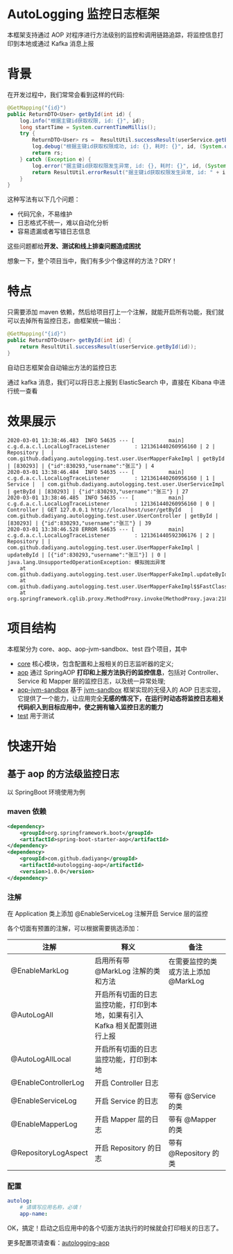 # AutoLogging 监控日志框架

本框架支持通过 AOP 对程序进行方法级别的监控和调用链路追踪，将监控信息打印到本地或通过 Kafka 消息上报

# 背景

在开发过程中，我们常常会看到这样的代码: 

```java
@GetMapping("{id}")
public ReturnDTO<User> getById(int id) {
    log.info("根据主键id获取权限, id: {}", id);
    long startTime = System.currentTimeMillis();
    try {
        ReturnDTO<User> rs =  ResultUtil.successResult(userService.getById(id));
        log.debug("根据主键id获取权限成功, id: {}, 耗时: {}", id, (System.currentTimeMills() - startTime));
        return rs;
    } catch (Exception e) {
        log.error("据主键id获取权限发生异常, id: {}, 耗时: {}", id, (System.currentTimeMills() - startTime), e);
        return ResultUtil.errorResult("据主键id获取权限发生异常, id: " + id);
    }
}
```
这种写法有以下几个问题：
* 代码冗余，不易维护
* 日志格式不统一，难以自动化分析
* 容易遗漏或者写错日志信息

这些问题都给**开发、测试和线上排查问题造成困扰**

想象一下，整个项目当中，我们有多少个像这样的方法？DRY！

# 特点

只需要添加 maven 依赖，然后给项目打上一个注解，就能开启所有功能，我们就可以去掉所有监控日志，由框架统一输出：

```java
@GetMapping("{id}")
public ReturnDTO<User> getById(int id) {
    return ResultUtil.successResult(userService.getById(id));
}
```

自动日志框架会自动输出方法的监控日志

通过 kafka 消息，我们可以将日志上报到 ElasticSearch 中，直接在 Kibana 中进行统一查看

# 效果展示

```text
2020-03-01 13:38:46.483  INFO 54635 --- [           main] c.g.d.a.c.l.LocalLogTraceListener        : 121361440260956160 | 2 | Repository |  | com.github.dadiyang.autologging.test.user.UserMapperFakeImpl | getById | [830293] | {"id":830293,"username":"张三"} | 4
2020-03-01 13:38:46.484  INFO 54635 --- [           main] c.g.d.a.c.l.LocalLogTraceListener        : 121361440260956160 | 1 | Service |  | com.github.dadiyang.autologging.test.user.UserServiceImpl | getById | [830293] | {"id":830293,"username":"张三"} | 27
2020-03-01 13:38:46.485  INFO 54635 --- [           main] c.g.d.a.c.l.LocalLogTraceListener        : 121361440260956160 | 0 | Controller | GET 127.0.0.1 http://localhost/user/getById   | com.github.dadiyang.autologging.test.user.UserController | getById | [830293] | {"id":830293,"username":"张三"} | 39
2020-03-01 13:38:46.528 ERROR 54635 --- [           main] c.g.d.a.c.l.LocalLogTraceListener        : 121361440592306176 | 2 | Repository | | com.github.dadiyang.autologging.test.user.UserMapperFakeImpl | updateById | [{"id":830293,"username":"张三"}] | 0 | java.lang.UnsupportedOperationException: 模拟抛出异常
	at com.github.dadiyang.autologging.test.user.UserMapperFakeImpl.updateById(UserMapperFakeImpl.java:14)
	at com.github.dadiyang.autologging.test.user.UserMapperFakeImpl$$FastClassBySpringCGLIB$$8b95b1d3.invoke(<generated>)
	at org.springframework.cglib.proxy.MethodProxy.invoke(MethodProxy.java:218)
```

# 项目结构

本框架分为 core、aop、aop-jvm-sandbox、test 四个项目，其中 

* [core](./autologging-core) 核心模块，包含配置和上报相关的日志监听器的定义;
* [aop](./autologging-aop) 通过 SpringAOP **打印和上报方法执行的监控信息**，包括对 Controller、 Service 和 Mapper 层的监控日志，以及统一异常处理;
* [aop-jvm-sandbox](./autologging-aop-jvm-sandbox) 基于 [jvm-sandbox](https://github.com/alibaba/jvm-sandbox) 框架实现的无侵入的 AOP 日志实现，它提供了一个能力，让应用完全**无感的情况下，在运行时动态将监控日志相关代码织入到目标应用中，使之拥有输入监控日志的能力**
* [test](./autologging-test) 用于测试

# 快速开始

## 基于 aop 的方法级监控日志

以 SpringBoot 环境使用为例

### maven 依赖

```xml
<dependency>
    <groupId>org.springframework.boot</groupId>
    <artifactId>spring-boot-starter-aop</artifactId>
</dependency>
<dependency>
    <groupId>com.github.dadiyang</groupId>
    <artifactId>autologging-aop</artifactId>
    <version>1.0.0</version>
</dependency>
```

### 注解

在 Application 类上添加 @EnableServiceLog 注解开启 Service 层的监控

各个切面有预置的注解，可以根据需要挑选添加：

| 注解 | 释义 | 备注|
|------|------|-----|
|@EnableMarkLog| 启用所有带 @MarkLog 注解的类和方法|在需要监控的类或方法上添加 @MarkLog 
|@AutoLogAll| 开启所有切面的日志监控功能，打印到本地，如果有引入 Kafka 相关配置则进行上报||
|@AutoLogAllLocal| 开启所有切面的日志监控功能，打印到本地||
|@EnableControllerLog| 开启 Controller 日志|
|@EnableServiceLog| 开启 Service 的日志| 带有 @Service 的类
|@EnableMapperLog| 开启 Mapper 层的日志| 带有 @Mapper 的类|
|@RepositoryLogAspect| 开启 Repository 的日志| 带有  @Repository 的类|

### 配置

```yaml
autolog:
    # 请填写应用名称，必填！
    app-name: 
```

OK，搞定！启动之后应用中的各个切面方法执行的时候就会打印相关的日志了。

更多配置项请查看：[autologging-aop](./autologging-aop)